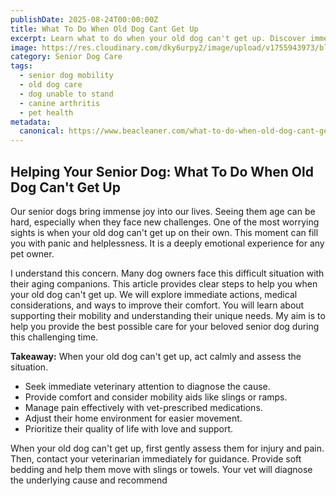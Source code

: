 ```yaml
---
publishDate: 2025-08-24T00:00:00Z
title: What To Do When Old Dog Cant Get Up
excerpt: Learn what to do when your old dog can't get up. Discover immediate steps, mobility aids, pain management, and when to seek vet care for your senior companion.
image: https://res.cloudinary.com/dky6urpy2/image/upload/v1755943973/blog_image_1755943973_ytr1me.webp
category: Senior Dog Care
tags:
  - senior dog mobility
  - old dog care
  - dog unable to stand
  - canine arthritis
  - pet health
metadata:
  canonical: https://www.beacleaner.com/what-to-do-when-old-dog-cant-get-up
---
```


## Helping Your Senior Dog: What To Do When Old Dog Can't Get Up

Our senior dogs bring immense joy into our lives. Seeing them age can be hard, especially when they face new challenges. One of the most worrying sights is when your old dog can't get up on their own. This moment can fill you with panic and helplessness. It is a deeply emotional experience for any pet owner.

I understand this concern. Many dog owners face this difficult situation with their aging companions. This article provides clear steps to help you when your old dog can't get up. We will explore immediate actions, medical considerations, and ways to improve their comfort. You will learn about supporting their mobility and understanding their unique needs. My aim is to help you provide the best possible care for your beloved senior dog during this challenging time.

**Takeaway:** When your old dog can't get up, act calmly and assess the situation.
*   Seek immediate veterinary attention to diagnose the cause.
*   Provide comfort and consider mobility aids like slings or ramps.
*   Manage pain effectively with vet-prescribed medications.
*   Adjust their home environment for easier movement.
*   Prioritize their quality of life with love and support.

When your old dog can't get up, first gently assess them for injury and pain. Then, contact your veterinarian immediately for guidance. Provide soft bedding and help them move with slings or towels. Your vet will diagnose the underlying cause and recommend